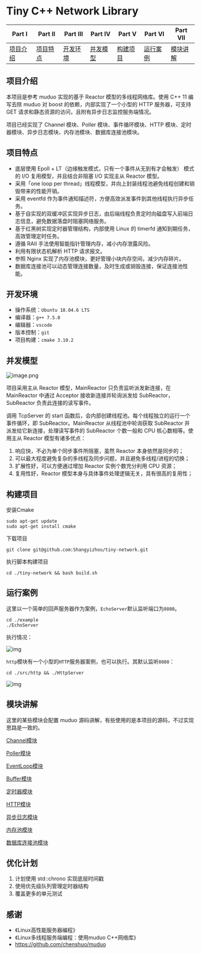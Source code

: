 # Tiny C++ Network Library



| **Part Ⅰ**            | **Part Ⅱ**            | **Part Ⅲ**            | **Part Ⅳ**            | **Part Ⅴ**            | **Part Ⅵ**            | **Part Ⅶ**            |
| --------------------- | --------------------- | --------------------- | --------------------- | --------------------- | --------------------- | --------------------- |
| [项目介绍](#项目介绍) | [项目特点](#项目特点) | [开发环境](#开发环境) | [并发模型](#并发模型) | [构建项目](#构建项目) | [运行案例](#运行案例) | [模块讲解](#模块讲解) |

## 项目介绍

本项目是参考 muduo 实现的基于 Reactor 模型的多线程网络库。使用 C++ 11 编写去除 muduo 对 boost 的依赖，内部实现了一个小型的 HTTP 服务器，可支持 GET 请求和静态资源的访问，且附有异步日志监控服务端情况。

项目已经实现了 Channel 模块、Poller 模块、事件循环模块、HTTP 模块、定时器模块、异步日志模块、内存池模块、数据库连接池模块。   

## 项目特点

- 底层使用 Epoll + LT（边缘触发模式，只有一个事件从无到有才会触发） 模式的 I/O 复用模型，并且结合非阻塞 I/O  实现主从 Reactor 模型。
- 采用「one loop per thread」线程模型，并向上封装线程池避免线程创建和销毁带来的性能开销。
- 采用 eventfd 作为事件通知描述符，方便高效派发事件到其他线程执行异步任务。
- 基于自实现的双缓冲区实现异步日志，由后端线程负责定时向磁盘写入前端日志信息，避免数据落盘时阻塞网络服务。
- 基于红黑树实现定时器管理结构，内部使用 Linux 的 timerfd 通知到期任务，高效管理定时任务。
- 遵循 RAII 手法使用智能指针管理内存，减小内存泄露风险。
- 利用有限状态机解析 HTTP 请求报文。
- 参照 Nginx 实现了内存池模块，更好管理小块内存空间，减少内存碎片。
- 数据库连接池可以动态管理连接数量，及时生成或销毁连接，保证连接池性能。

## 开发环境

- 操作系统：`Ubuntu 18.04.6 LTS`
- 编译器：`g++ 7.5.0`
- 编辑器：`vscode`
- 版本控制：`git`
- 项目构建：`cmake 3.10.2`

## 并发模型

![image.png](https://cdn.nlark.com/yuque/0/2022/png/26752078/1670853134528-c88d27f2-10a2-46d3-b308-48f7632a2f09.png?x-oss-process=image%2Fresize%2Cw_937%2Climit_0)

项目采用主从 Reactor 模型，MainReactor 只负责监听派发新连接，在 MainReactor 中通过 Acceptor 接收新连接并轮询派发给 SubReactor，SubReactor 负责此连接的读写事件。

调用 TcpServer 的 start 函数后，会内部创建线程池。每个线程独立的运行一个事件循环，即 SubReactor。MainReactor 从线程池中轮询获取 SubReactor 并派发给它新连接，处理读写事件的 SubReactor 个数一般和 CPU 核心数相等。使用主从 Reactor 模型有诸多优点：

1. 响应快，不必为单个同步事件所阻塞，虽然 Reactor 本身依然是同步的；
2. 可以最大程度避免复杂的多线程及同步问题，并且避免多线程/进程的切换；
3. 扩展性好，可以方便通过增加 Reactor 实例个数充分利用 CPU 资源；
4. 复用性好，Reactor 模型本身与具体事件处理逻辑无关，具有很高的复用性；

## 构建项目

安装Cmake

```shell
sudo apt-get update
sudo apt-get install cmake
```

下载项目

```shell
git clone git@github.com:Shangyizhou/tiny-network.git
```

执行脚本构建项目

```shell
cd ./tiny-network && bash build.sh
```

## 运行案例

这里以一个简单的回声服务器作为案例，`EchoServer`默认监听端口为`8080`。

```shell
cd ./example
./EchoServer
```

执行情况：

![img](https://cdn.nlark.com/yuque/0/2022/png/26752078/1663561528671-14461537-2593-4d52-b8da-da0c79248374.png)

`http`模块有一个小型的`HTTP`服务器案例，也可以执行。其默认监听`8080`：

```shell
cd ./src/http && ./HttpServer
```

![img](https://cdn.nlark.com/yuque/0/2022/png/26752078/1663577836134-85f389cc-a3ac-4b55-8bb8-05d751633e39.png)

## 模块讲解

这里的某些模块会配置 muduo 源码讲解，有些使用的是本项目的源码，不过实现思路是一致的。

[Channel模块](./项目讲解/Channel模块.md)

[Poller模块](./项目讲解/Poller模块.md)

[EventLoop模块](./项目讲解/EventLoop模块.md)

[Buffer模块](./项目讲解/Buffer模块.md)

[定时器模块](./项目讲解/定时器模块.md)

[HTTP模块](./项目讲解/HTTP.md)

[异步日志模块](./项目讲解/异步日志模块.md)

[内存池模块](./项目讲解/内存池模块.md)

[数据库连接池模块](./项目讲解/数据库连接池模块.md)

## 优化计划

1. 计划使用 std::chrono 实现底层时间戳
2. 使用优先级队列管理定时器结构
3. 覆盖更多的单元测试

## 感谢
- 《Linux高性能服务器编程》
- 《Linux多线程服务端编程：使用muduo C++网络库》
- https://github.com/chenshuo/muduo
